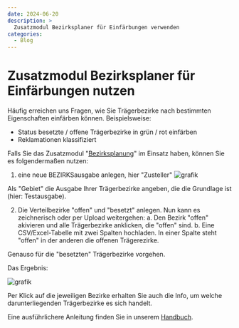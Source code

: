 ```yaml
---
date: 2024-06-20
description: >
  Zusatzmodul Bezirksplaner für Einfärbungen verwenden
categories:
  - Blog
---
```


# Zusatzmodul Bezirksplaner für Einfärbungen nutzen

Häufig erreichen uns Fragen, wie Sie Trägerbezirke nach bestimmten Eigenschaften einfärben können. 
Beispielsweise:

- Status besetzte / offene Trägerbezirke in grün / rot einfärben
- Reklamationen klassifiziert

Falls Sie das Zusatzmodul "[Bezirksplanung](https://go.multiroute.de/handbuch/zusatzmodule/#bezirksplanung )" im Einsatz haben, können Sie es folgendermaßen nutzen:

<!-- more -->
1. eine neue BEZIRKSausgabe anlegen, hier "Zusteller"
![grafik](https://github.com/gbconsite/MultiRoute-Go/assets/99329016/e819a693-57d9-4bd7-a4f4-f16e4d6d7d7c)

Als "Gebiet" die Ausgabe Ihrer Trägerbezirke angeben, die die Grundlage ist (hier: Testausgabe).

2. Die Verteilbezirke "offen" und "besetzt" anlegen. Nun kann es zeichnerisch oder per Upload weitergehen:
  a. Den Bezirk "offen" akivieren und alle Trägerbezirke anklicken, die "offen" sind.
  b. Eine CSV/Excel-Tabelle mit zwei Spalten hochladen. In einer Spalte steht "offen" in der anderen die offenen Trägerezirke.

Genauso für die "besetzten" Trägerbezirke vorgehen.

Das Ergebnis:

![grafik](https://github.com/gbconsite/MultiRoute-Go/assets/99329016/1c95f414-83f3-433e-9fe5-fd4334a44145)

Per Klick auf die jeweiligen Bezirke erhalten Sie auch die Info, um welche darunterliegenden Trägerbezirke es sich handelt.


Eine ausführlichere Anleitung finden Sie in unserem [Handbuch](https://go.multiroute.de/handbuch/zusatzmodule/#bezirksplanung).






